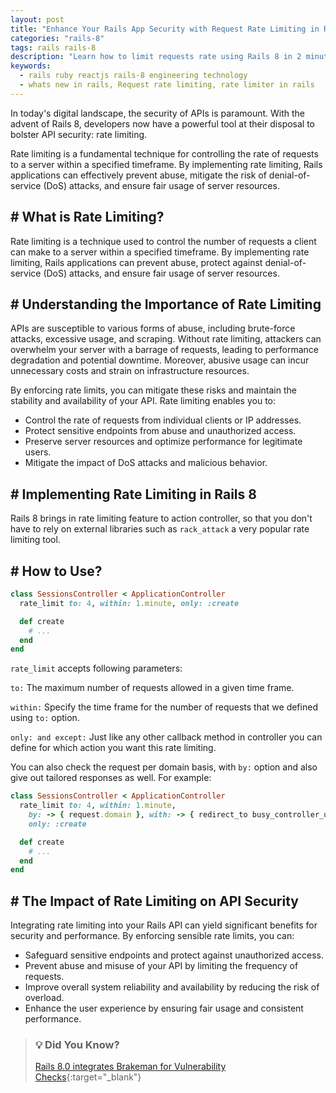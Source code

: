 ```yaml
---
layout: post
title: "Enhance Your Rails App Security with Request Rate Limiting in Rails 8"
categories: "rails-8"
tags: rails rails-8
description: "Learn how to limit requests rate using Rails 8 in 2 minutes and make it secure from DDOS attacks"
keywords:
  - rails ruby reactjs rails-8 engineering technology
  - whats new in rails, Request rate limiting, rate limiter in rails
---
```


In today's digital landscape, the security of APIs is paramount. With the advent of Rails 8, developers now have a powerful tool at their disposal to bolster API security: rate limiting.

Rate limiting is a fundamental technique for controlling the rate of requests to a server within a specified timeframe. By implementing rate limiting, Rails applications can effectively prevent abuse, mitigate the risk of denial-of-service (DoS) attacks, and ensure fair usage of server resources.

## # What is Rate Limiting?
Rate limiting is a technique used to control the number of requests a client can make to a server within a specified timeframe. By implementing rate limiting, Rails applications can prevent abuse, protect against denial-of-service (DoS) attacks, and ensure fair usage of server resources.

## # Understanding the Importance of Rate Limiting
APIs are susceptible to various forms of abuse, including brute-force attacks, excessive usage, and scraping. Without rate limiting, attackers can overwhelm your server with a barrage of requests, leading to performance degradation and potential downtime. Moreover, abusive usage can incur unnecessary costs and strain on infrastructure resources.

By enforcing rate limits, you can mitigate these risks and maintain the stability and availability of your API. Rate limiting enables you to:

- Control the rate of requests from individual clients or IP addresses.
- Protect sensitive endpoints from abuse and unauthorized access.
- Preserve server resources and optimize performance for legitimate users.
- Mitigate the impact of DoS attacks and malicious behavior.

## # Implementing Rate Limiting in Rails 8

Rails 8 brings in rate limiting feature to action controller, so that you don't have to rely on external libraries such as `rack_attack` a very popular rate limiting tool.

## # How to Use?

```ruby
class SessionsController < ApplicationController
  rate_limit to: 4, within: 1.minute, only: :create

  def create
    # ...
  end
end
```

`rate_limit` accepts following parameters:

`to:`
The maximum number of requests allowed in a given time frame.

`within:`
Specify the time frame for the number of requests that we defined using `to:` option.

`only: and except:`
Just like any other callback method in controller you can define for which action you want this rate limiting.

You can also check the request per domain basis, with `by:` option and also give out tailored responses as well. For example:

```ruby
class SessionsController < ApplicationController
  rate_limit to: 4, within: 1.minute, 
    by: -> { request.domain }, with: -> { redirect_to busy_controller_url, alert: "Too many login requests" }
    only: :create

  def create
    # ...
  end
end
```

## # The Impact of Rate Limiting on API Security

Integrating rate limiting into your Rails API can yield significant benefits for security and performance. By enforcing sensible rate limits, you can:

- Safeguard sensitive endpoints and protect against unauthorized access.
- Prevent abuse and misuse of your API by limiting the frequency of requests.
- Improve overall system reliability and availability by reducing the risk of overload.
- Enhance the user experience by ensuring fair usage and consistent performance.

>
> ### 💡 Did You Know?
> [Rails 8.0 integrates Brakeman for Vulnerability Checks](/rails-8/2024/02/14/rails-8-adds-brakeman-as-default-to-new-apps.html){:target="_blank"}
>
